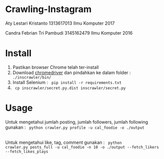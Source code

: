 # Crawling-Instagram

Aty Lestari Kristanto         1313617013    Ilmu Komputer 2017 <br>

Candra Febrian Tri Pambudi    3145162479    Ilmu Komputer 2016


# Install

1. Pastikan browser Chrome telah ter-install
2. Download <a href="https://sites.google.com/a/chromium.org/chromedriver/">chromedriver</a> dan pindahkan ke dalam folder : <code> ./inscrawler/bin/ </code>
3. Install Selenium : <code> pip install -r requirements.txt </code>
4. <code> cp inscrawler/secret.py.dist inscrawler/secret.py </code>


# Usage

Untuk mengetahui jumlah posting, jumlah followers, jumlah following gunakan :
<code> python crawler.py profile -u cal_foodie -o ./output </code> <br>

Untuk mengetahui like, tag, comment gunakan : 
<code> python crawler.py posts_full -u cal_foodie -n 10 -o ./output --fetch_likers --fetch_likes_plays </code>
